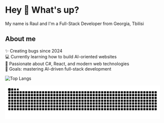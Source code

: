 # Hey 👋 What's up?

My name is Raul and I'm a Full-Stack Developer from Georgia, Tbilisi  

## About me  

✨ Creating bugs since 2024  
💻 Currently learning how to build AI-oriented websites  
🧠 Passionate about C#, React, and modern web technologies  
🎯 Goals: mastering AI-driven full-stack development  

![Top Langs](https://github-readme-stats.vercel.app/api/top-langs/?username=raula09&layout=compact&theme=tokyonight)

![Snake animation](https://github.com/raula09/raula09/blob/output/github-contribution-grid-snake.svg)
